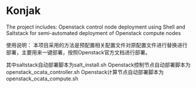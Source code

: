 # Konjak
The project includes: Openstack control node deployment using Shell and Saltstack for semi-automated deployment of Openstack compute nodes

使用说明：
本项目采用的方法是预配置相关配置文件对原配置文件进行替换进行部署，主要用来一键部署，按照Openstack官方文档进行部署。

其中saltstack自动部署脚本为salt_install.sh
Openstack控制节点自动部署脚本为openstack_ocata_controller.sh
Openstack计算节点自动部署脚本为openstack_ocata_compute.sh
